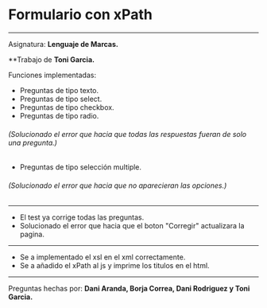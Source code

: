 # Formulario con xPath
---------------------------------------------------------------------------------------------------------------------
Asignatura: **Lenguaje de Marcas.**

**Trabajo de **Toni Garcia.**

Funciones implementadas:

  * Preguntas de tipo texto.
  * Preguntas de tipo select.
  * Preguntas de tipo checkbox.
  * Preguntas de tipo radio. 
  ###### (Solucionado el error que hacia que todas las respuestas fueran de solo una pregunta.)
  * Preguntas de tipo selección multiple. 
  ###### (Solucionado el error que hacia que no aparecieran las opciones.)
  ---------------------------------------------------------------------------------------------------------------------
  * El test ya corrige todas las preguntas.
  * Solucionado el error que hacia que el boton "Corregir" actualizara la pagina.
  ---------------------------------------------------------------------------------------------------------------------
  * Se a implementado el xsl en el xml correctamente.
  * Se a añadido el xPath al js y imprime los titulos en el html.
 ---------------------------------------------------------------------------------------------------------------------
 
 
Preguntas hechas por: **Dani Aranda, Borja Correa, Dani Rodriguez y Toni Garcia.**

